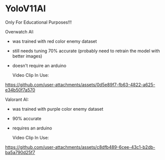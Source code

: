 # YoloV11AI

Only For Educational Purposes!!! 

Overwatch AI:
- was trained with red color enemy dataset
- still needs tuning 70% accurate (probably need to retrain the model with better images)
- doesn't require an arduino

  Video Clip In Use:

https://github.com/user-attachments/assets/0d5e89f7-fb63-4822-a625-e34b50f7a570



Valorant AI:
- was trained with purple color enemy dataset
- 90% accurate
- requires an arduino

  Video Clip In Use:

https://github.com/user-attachments/assets/c8dfb489-6cee-43c1-b2db-ba5a790d25f7




